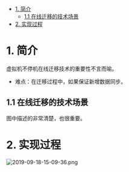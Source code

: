 <!-- TOC -->

- [1. 简介](#1-简介)
    - [1.1 在线迁移的技术场景](#11-在线迁移的技术场景)
- [2. 实现过程](#2-实现过程)

<!-- /TOC -->
# 1. 简介
虚拟机不停机在线迁移技术的重要性不言而喻。
* 难点：在迁移过程中，如果保证新增数据同步。
## 1.1 在线迁移的技术场景
图中描述的非常清楚，也很重要。

# 2. 实现过程
![2019-09-18-15-09-36.png](./images/2019-09-18-15-09-36.png)